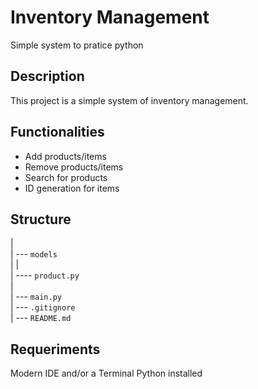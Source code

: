 # Inventory Management

Simple system to pratice python

## Description

This project is a simple system of inventory management. 

## Functionalities

- Add products/items
- Remove products/items
- Search for products
- ID generation for items

## Structure

| <br>
| --- `models` <br>
|        | <br>
|        ---- `product.py` <br>
|<br>
| --- `main.py` <br>
| --- `.gitignore` <br>
| --- `README.md` <br>

## Requeriments

Modern IDE and/or a Terminal
Python installed
